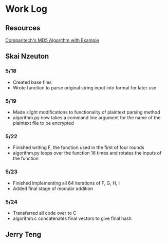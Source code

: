 # Work Log

## Resources
[Comparitech's MD5 Algorithm with Example](https://www.comparitech.com/blog/information-security/md5-algorithm-with-examples/)

## Skai Nzeuton

### 5/18

* Created base files
* Wrote function to parse original string input into format for later use

### 5/19

* Made slight modifications to functionality of plaintext parsing method
* algorithm.py now takes a command line argument for the name of the plaintext file to be encrypted

### 5/22

* Finished writing F, the function used in the first of four rounds
* algorithm.py loops over the function 16 times and rotates the inputs of the function

### 5/23

* Finished implementing all 64 iterations of F, G, H, I
* Added final stage of modular addition

### 5/24

* Transferred all code over to C
* algorithm.c concatenates final vectors to give final hash

## Jerry Teng

